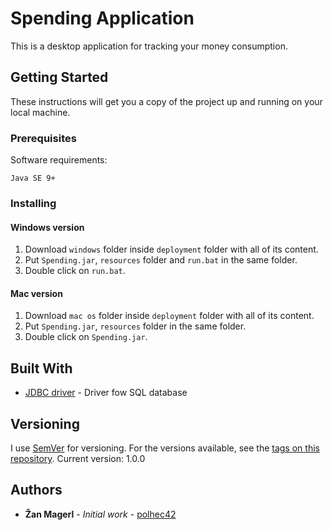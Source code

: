 # Spending Application

This is a desktop application for tracking your money consumption.

## Getting Started

These instructions will get you a copy of the project up and running on your local machine.

### Prerequisites

Software requirements:

```
Java SE 9+
```

### Installing

#### Windows version

1. Download ```windows``` folder inside ```deployment``` folder with all of its content.
2. Put ```Spending.jar```, ```resources``` folder and ```run.bat``` in the same folder.
3. Double click on ```run.bat```.

#### Mac version

1. Download ```mac os``` folder inside ```deployment``` folder with all of its content.
2. Put ```Spending.jar```, ```resources``` folder in the same folder.
3. Double click on ```Spending.jar```.

## Built With

* [JDBC driver](https://docs.microsoft.com/en-us/sql/connect/jdbc) - Driver fow SQL database

## Versioning

I use [SemVer](http://semver.org/) for versioning. For the versions available, see the [tags on this repository](https://github.com/your/project/tags). 
Current version: 1.0.0

## Authors

* **Žan Magerl** - *Initial work* - [polhec42](https://github.com/polhec42)
